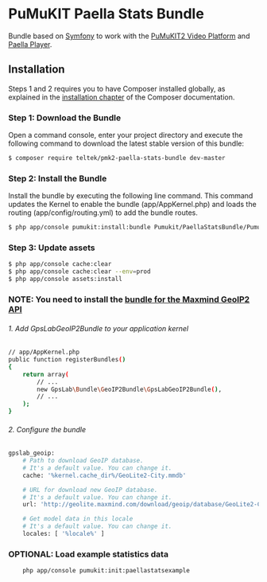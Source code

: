 PuMuKIT Paella Stats Bundle
==========================

Bundle based on [Symfony](http://symfony.com/) to work with the [PuMuKIT2 Video Platform](https://github.com/campusdomar/PuMuKIT2/blob/2.1.x/README.md) and [Paella Player](https://github.com/polimediaupv/paella).


Installation
------------

Steps 1 and 2 requires you to have Composer installed globally, as explained in the [installation chapter](https://getcomposer.org/doc/00-intro.md) of the Composer documentation.


### Step 1: Download the Bundle

Open a command console, enter your project directory and execute the
following command to download the latest stable version of this bundle:

```bash
$ composer require teltek/pmk2-paella-stats-bundle dev-master
```


### Step 2: Install the Bundle

Install the bundle by executing the following line command. This command updates the Kernel to enable the bundle (app/AppKernel.php) and loads the routing (app/config/routing.yml) to add the bundle routes\.

```bash
$ php app/console pumukit:install:bundle Pumukit/PaellaStatsBundle/PumukitPaellaStatsBundle
```

### Step 3: Update assets

```bash
$ php app/console cache:clear
$ php app/console cache:clear --env=prod
$ php app/console assets:install
```


### NOTE: You need to install the [bundle for the Maxmind GeoIP2 API](https://github.com/gpslab/geoip2) 
###### 1. Add GpsLabGeoIP2Bundle to your application kernel

```bash
// app/AppKernel.php
public function registerBundles()
{
    return array(
        // ...
        new GpsLab\Bundle\GeoIP2Bundle\GpsLabGeoIP2Bundle(),
        // ...
    );
}
```

###### 2. Configure the bundle

```bash
gpslab_geoip:
    # Path to download GeoIP database.
    # It's a default value. You can change it.
    cache: '%kernel.cache_dir%/GeoLite2-City.mmdb'

    # URL for download new GeoIP database.
    # It's a default value. You can change it.
    url: 'http://geolite.maxmind.com/download/geoip/database/GeoLite2-City.mmdb.gz'

    # Get model data in this locale
    # It's a default value. You can change it.
    locales: [ '%locale%' ]
```


### OPTIONAL: Load example statistics data

```bash
    php app/console pumukit:init:paellastatsexample
```